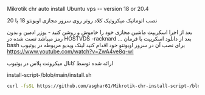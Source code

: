 Mikrotik chr auto install Ubuntu vps -- version 18 or 20.4

نصب اتوماتیک میکروتیک کلاد روتر روی سرور مجازی اوبونتو 18 یا 20
 
بعد از اجرا اسکریپت ماشین مجازی خود را خاموش و روشن کنید - یوزر ادمین و بدون رمز میباشد 
تست شده در
HOSTVDS -racknard  ... 
بعد از دانلود اسکریپت با فرمان bash برای نصب آن در سرور اوبونتو خود اقدام کنید
لینک ویدیو مربوطه در یوتیوب 
https://www.youtube.com/watch?v=ZwA4ve8q-wI

ارائه شده توسط کانال میکرونت پلاس در یوتیوب


install-script-/blob/main/install.sh

``` bash
curl -fsSL https://github.com/asghar61/Mikrotik-chr-install-script-/blob/main/install.sh


